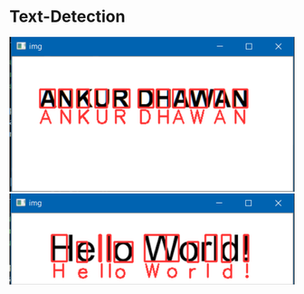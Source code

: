 # Text-Detection
<img src="Image/Text2.PNG" alt="Text Detection">
<img src="Image/text1.PNG" alt="Text Detection">
